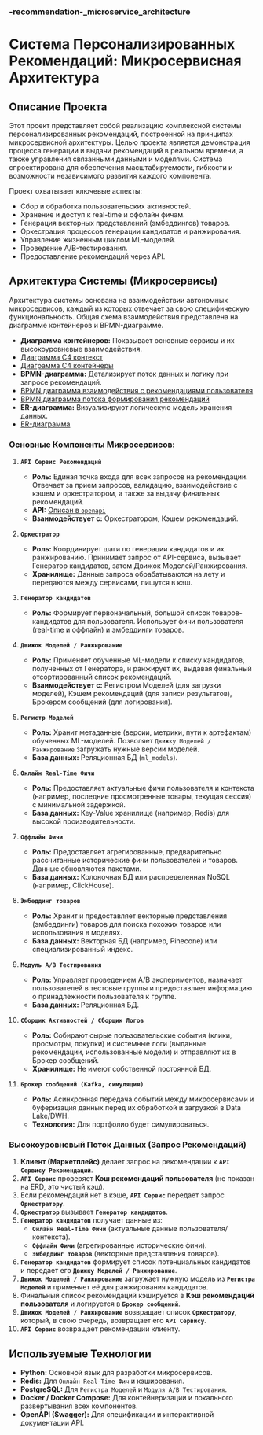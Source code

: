 ### -recommendation-_microservice_architecture

# Система Персонализированных Рекомендаций: Микросервисная Архитектура

## Описание Проекта

Этот проект представляет собой реализацию комплексной системы персонализированных рекомендаций, построенной на принципах микросервисной архитектуры. Целью проекта является демонстрация процесса генерации и выдачи рекомендаций в реальном времени, а также управления связанными данными и моделями. Система спроектирована для обеспечения масштабируемости, гибкости и возможности независимого развития каждого компонента.

Проект охватывает ключевые аспекты:
* Сбор и обработка пользовательских активностей.
* Хранение и доступ к real-time и оффлайн фичам.
* Генерация векторных представлений (эмбеддингов) товаров.
* Оркестрация процессов генерации кандидатов и ранжирования.
* Управление жизненным циклом ML-моделей.
* Проведение A/B-тестирования.
* Предоставление рекомендаций через API.

## Архитектура Системы (Микросервисы)

Архитектура системы основана на взаимодействии автономных микросервисов, каждый из которых отвечает за свою специфическую функциональность. Общая схема взаимодействия представлена на диаграмме контейнеров и BPMN-диаграмме.

* **Диаграмма контейнеров:** Показывает основные сервисы и их высокоуровневые взаимодействия.
* [Диаграмма С4 контекст](system_design/C4_context_rec.png)
* [Диаграмма С4 контейнеры](system_design/C4_container_rec.png)
* **BPMN-диаграмма:** Детализирует поток данных и логику при запросе рекомендаций.
* [BPMN диаграмма взаимодействия с рекомендациями пользователя](system_design/bpmn_user_flow_Level1.png)
* [BPMN диаграмма потока формирования рекомендаций](system_design/bpmn_recommendation_flow_Level2.png)
* **ER-диаграмма:** Визуализируют логическую модель хранения данных.
* [ER-диаграмма](system_design/erd_logical.png)

### Основные Компоненты Микросервисов:

1.  **`API Сервис Рекомендаций`**
    * **Роль:** Единая точка входа для всех запросов на рекомендации. Отвечает за прием запросов, валидацию, взаимодействие с кэшем и оркестратором, а также за выдачу финальных рекомендаций.
    * **API:** [Описан в `openapi`](recommendations-service/openapi.yaml)
    * **Взаимодействует с:** Оркестратором, Кэшем рекомендаций.

2.  **`Оркестратор`**
    * **Роль:** Координирует шаги по генерации кандидатов и их ранжированию. Принимает запрос от API-сервиса, вызывает Генератор кандидатов, затем Движок Моделей/Ранжирования.
    * **Хранилище:**  Данные запроса обрабатываются на лету и передаются между сервисами, пишутся в кэш.

3.  **`Генератор кандидатов`**
    * **Роль:** Формирует первоначальный, большой список товаров-кандидатов для пользователя. Использует фичи пользователя (real-time и оффлайн) и эмбеддинги товаров.
      
4.  **`Движок Моделей / Ранжирование`**
    * **Роль:** Применяет обученные ML-модели к списку кандидатов, полученных от Генератора, и ранжирует их, выдавая финальный отсортированный список рекомендаций.
    * **Взаимодействует с:** Регистром Моделей (для загрузки моделей), Кэшем рекомендаций (для записи результатов), Брокером сообщений (для логирования).

5.  **`Регистр Моделей`**
    * **Роль:** Хранит метаданные (версии, метрики, пути к артефактам) обученных ML-моделей. Позволяет `Движку Моделей / Ранжирование` загружать нужные версии моделей.
    * **База данных:** Реляционная БД (`ml_models`).

6.  **`Онлайн Real-Time Фичи`**
    * **Роль:** Предоставляет актуальные фичи пользователя и контекста (например, последние просмотренные товары, текущая сессия) с минимальной задержкой.
    * **База данных:** Key-Value хранилище (например, Redis) для высокой производительности.

7.  **`Оффлайн Фичи`**
    * **Роль:** Предоставляет агрегированные, предварительно рассчитанные исторические фичи пользователей и товаров. Данные обновляются пакетами.
    * **База данных:** Колоночная БД или распределенная NoSQL (например, ClickHouse).

8.  **`Эмбеддинг товаров`**
    * **Роль:** Хранит и предоставляет векторные представления (эмбеддинги) товаров для поиска похожих товаров или использования в моделях.
    * **База данных:** Векторная БД (например, Pinecone) или специализированный индекс.

9.  **`Модуль A/B Тестирования`**
    * **Роль:** Управляет проведением A/B экспериментов, назначает пользователей в тестовые группы и предоставляет информацию о принадлежности пользователя к группе.
    * **База данных:** Реляционная БД.

10. **`Сборщик Активностей / Сборщик Логов`**
    * **Роль:** Собирают сырые пользовательские события (клики, просмотры, покупки) и системные логи (выданные рекомендации, использованные модели) и отправляют их в Брокер сообщений.
    * **Хранилище:** Не имеют собственной постоянной БД.

11. **`Брокер сообщений (Kafka, симуляция)`**
    * **Роль:** Асинхронная передача событий между микросервисами и буферизация данных перед их обработкой и загрузкой в Data Lake/DWH.
    * **Технология:** Для портфолио будет симулироваться.

### Высокоуровневый Поток Данных (Запрос Рекомендаций)

1.  **Клиент (Маркетплейс)** делает запрос на рекомендации к **`API Сервису Рекомендаций`**.
2.  **`API Сервис`** проверяет **Кэш рекомендаций пользователя** (не показан на ERD, это чистый кэш).
3.  Если рекомендаций нет в кэше, **`API Сервис`** передает запрос **`Оркестратору`**.
4.  **`Оркестратор`** вызывает **`Генератор кандидатов`**.
5.  **`Генератор кандидатов`** получает данные из:
    * **`Онлайн Real-Time Фичи`** (актуальные данные пользователя/контекста).
    * **`Оффлайн Фичи`** (агрегированные исторические фичи).
    * **`Эмбеддинг товаров`** (векторные представления товаров).
6.  **`Генератор кандидатов`** формирует список потенциальных кандидатов и передает его **`Движку Моделей / Ранжирование`**.
7.  **`Движок Моделей / Ранжирование`** загружает нужную модель из **`Регистра Моделей`** и применяет её для ранжирования кандидатов.
8.  Финальный список рекомендаций кэшируется в **Кэш рекомендаций пользователя** и логируется в **`Брокер сообщений`**.
9.  **`Движок Моделей / Ранжирование`** возвращает список **`Оркестратору`**, который, в свою очередь, возвращает его **`API Сервису`**.
10. **`API Сервис`** возвращает рекомендации клиенту.

## Используемые Технологии

* **Python:** Основной язык для разработки микросервисов.
* **Redis:** Для `Онлайн Real-Time Фич` и кэширования.
* **PostgreSQL:** Для `Регистра Моделей` и `Модуля A/B Тестирования`.
* **Docker / Docker Compose:** Для контейнеризации и локального развертывания всех компонентов.
* **OpenAPI (Swagger):** Для спецификации и интерактивной документации API.
